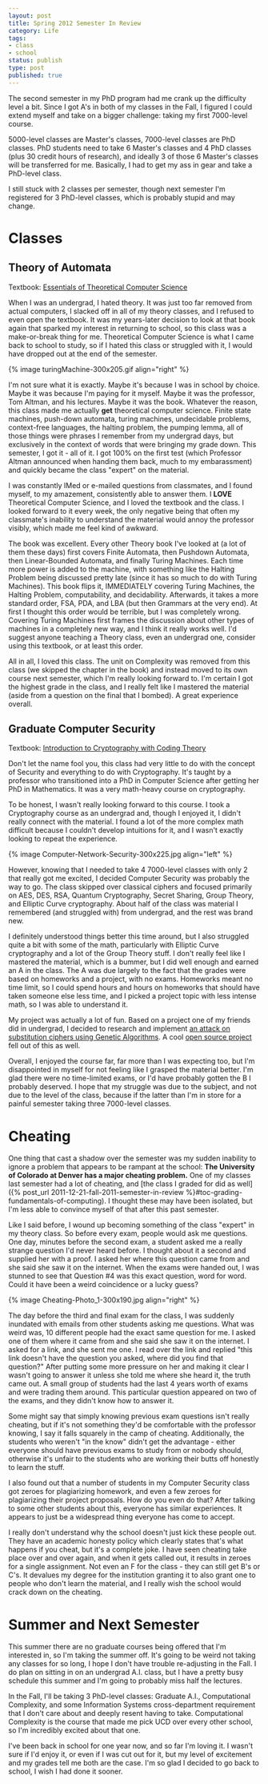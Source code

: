 ```yaml
---
layout: post
title: Spring 2012 Semester In Review
category: Life
tags:
- class
- school
status: publish
type: post
published: true
---
```


The second semester in my PhD program had me crank up the difficulty level a bit.  Since I got A's in both of my classes in the Fall, I figured I could extend myself and take on a bigger challenge: taking my first 7000-level course.

5000-level classes are Master's classes, 7000-level classes are PhD classes.  PhD students need to take 6 Master's classes and 4 PhD classes (plus 30 credit hours of research), and ideally 3 of those 6 Master's classes will be transferred for me.  Basically, I had to get my ass in gear and take a PhD-level class.

I still stuck with 2 classes per semester, though next semester I'm registered for 3 PhD-level classes, which is probably stupid and may change.

# Classes

## Theory of Automata

Textbook: [Essentials of Theoretical Computer Science](http://www.cs.uky.edu/~lewis/texts/theory/title.pdf)

When I was an undergrad, I hated theory.  It was just too far removed from actual computers, I slacked off in all of my theory classes, and I refused to even open the textbook.  It was my years-later decision to look at that book again that sparked my interest in returning to school, so this class was a make-or-break thing for me.  Theoretical Computer Science is what I came back to school to study, so if I hated this class or struggled with it, I would have dropped out at the end of the semester.

{% image turingMachine-300x205.gif align="right" %}

I'm not sure what it is exactly.  Maybe it's because I was in school by choice.  Maybe it was because I'm paying for it myself.  Maybe it was the professor, Tom Altman, and his lectures.  Maybe it was the book.  Whatever the reason, this class made me actually **get**  theoretical computer science.  Finite state machines, push-down automata, turing machines, undecidable problems, context-free languages, the halting problem, the pumping lemma, all of those things were phrases I remember from my undergrad days, but exclusively in the context of words that were bringing my grade down.  This semester, I got it - all of it.  I got 100% on the first test (which Professor Altman announced when handing them back, much to my embarassment) and quickly became the class "expert" on the material.

I was constantly IMed or e-mailed questions from classmates, and I found myself, to my amazement, consistently able to answer them.  I **LOVE** Theoretical Computer Science, and I loved the textbook and the class.  I looked forward to it every week, the only negative being that often my classmate's inability to understand the material would annoy the professor visibly, which made me feel kind of awkward.

The book was excellent.  Every other Theory book I've looked at (a lot of them these days) first covers Finite Automata, then Pushdown Automata, then Linear-Bounded Automata, and finally Turing Machines.  Each time more power is added to the machine, with something like the Halting Problem being discussed pretty late (since it has so much to do with Turing Machines).  This book flips it, IMMEDIATELY covering Turing Machines, the Halting Problem, computability, and decidability.  Afterwards, it takes a more standard order, FSA, PDA, and LBA (but then Grammars at the very end).  At first I thought this order would be terrible, but I was completely wrong.  Covering Turing Machines first frames the discussion about other types of machines in a completely new way, and I think it really works well.  I'd suggest anyone teaching a Theory class, even an undergrad one, consider using this textbook, or at least this order.

All in all, I loved this class.  The unit on Complexity was removed from this class (we skipped the chapter in the book) and instead moved to its own course next semester, which I'm really looking forward to.  I'm certain I got the highest grade in the class, and I really felt like I mastered the material (aside from a question on the final that I bombed).  A great experience overall.

## Graduate Computer Security

Textbook: [Introduction to Cryptography with Coding Theory](http://www.amazon.com/Introduction-Cryptography-Coding-Theory-Edition/dp/0131862391)

Don't let the name fool you, this class had very little to do with the concept of Security and everything to do with Cryptography.  It's taught by a professor who transitioned into a PhD in Computer Science after getting her PhD in Mathematics.  It was a very math-heavy course on cryptography.

To be honest, I wasn't really looking forward to this course.  I took a Cryptography course as an undergrad and, though I enjoyed it, I didn't really connect with the material.  I found a lot of the more complex math difficult because I couldn't develop intuitions for it, and I wasn't exactly looking to repeat the experience.

{% image Computer-Network-Security-300x225.jpg align="left" %}

However, knowing that I needed to take 4 7000-level classes with only 2 that really got me excited, I decided Computer Security was probably the way to go.  The class skipped over classical ciphers and focused primarily on AES, DES, RSA, Quantum Cryptography, Secret Sharing, Group Theory, and Elliptic Curve cryptography.  About half of the class was material I remembered (and struggled with) from undergrad, and the rest was brand new.

I definitely understood things better this time around, but I also struggled quite a bit with some of the math, particularly with Elliptic Curve cryptography and a lot of the Group Theory stuff.  I don't really feel like I mastered the material, which is a bummer, but I did well enough and earned an A in the class.  The A was due largely to the fact that the grades were based on homeworks and a project, with no exams.  Homeworks meant no time limit, so I could spend hours and hours on homeworks that should have taken someone else less time, and I picked a project topic with less intense math, so I was able to understand it.

My project was actually a lot of fun.  Based on a project one of my friends did in undergrad, I decided to research and implement [an attack on substitution ciphers using Genetic Algorithms](/files/RodHilton-CSCI7002-Cryptanalysis-Against-Monosub-Ciphers.pdf). A cool [open source project](https://github.com/rodhilton/Geneticrypt) fell out of this as well.

Overall, I enjoyed the course far, far more than I was expecting too, but I'm disappointed in myself for not feeling like I grasped the material better.  I'm glad there were no time-limited exams, or I'd have probably gotten the B I probably deserved.  I hope that my struggle was due to the subject, and not due to the level of the class, because if the latter than I'm in store for a painful semester taking three 7000-level classes.

# Cheating

One thing that cast a shadow over the semester was my sudden inability to ignore a problem that appears to be rampant at the school: **The University of Colorado at Denver has a major cheating problem.**  One of my classes last semester had a lot of cheating, and [the class I graded for did as well]({% post_url 2011-12-21-fall-2011-semester-in-review %}#toc-grading-fundamentals-of-computing).  I thought these may have been isolated, but I'm less able to convince myself of that after this past semester.

Like I said before, I wound up becoming something of the class "expert" in my theory class.  So before every exam, people would ask me questions.  One day, minutes before the second exam, a student asked me a really strange question I'd never heard before.  I thought about it a second and supplied her with a proof.  I asked her where this question came from and she said she saw it on the internet.  When the exams were handed out, I was stunned to see that Question #4 was this exact question, word for word.  Could it have been a weird coincidence or a lucky guess?

{% image Cheating-Photo_1-300x190.jpg align="right" %}

The day before the third and final exam for the class, I was suddenly inundated with emails from other students asking me questions.  What was weird was, 10 different people had the exact same question for me.  I asked one of them where it came from and she said she saw it on the internet.  I asked for a link, and she sent me one.  I read over the link and replied "this link doesn't have the question you asked, where did you find that question?"  After putting some more pressure on her and making it clear I wasn't going to answer it unless she told me where she heard it, the truth came out.  A small group of students had the last 4 years worth of exams and were trading them around.  This particular question appeared on two of the exams, and they didn't know how to answer it.

Some might say that simply knowing previous exam questions isn't really cheating, but if it's not something they'd be comfortable with the professor knowing, I say it falls squarely in the camp of cheating.  Additionally, the students who weren't "in the know" didn't get the advantage - either everyone should have previous exams to study from or nobody should, otherwise it's unfair to the students who are working their butts off honestly to learn the stuff.

I also found out that a number of students in my Computer Security class got zeroes for plagiarizing homework, and even a few zeroes for plagiarizing their project proposals.  How do you even do that?  After talking to some other students about this, everyone has similar experiences.  It appears to just be a widespread thing everyone has come to accept.

I really don't understand why the school doesn't just kick these people out.  They have an academic honesty policy which clearly states that's what happens if you cheat, but it's a complete joke.  I have seen cheating take place over and over again, and when it gets called out, it results in zeroes for a single assignment.  Not even an F for the class - they can still get B's or C's.  It devalues my degree for the institution granting it to also grant one to people who don't learn the material, and I really wish the school would crack down on the cheating.  

# Summer and Next Semester

This summer there are no graduate courses being offered that I'm interested in, so I'm taking the summer off.  It's going to be weird not taking any classes for so long, I hope I don't have trouble re-adjusting in the Fall.  I do plan on sitting in on an undergrad A.I. class, but I have a pretty busy schedule this summer and I'm going to probably miss half the lectures.

In the Fall, I'll be taking 3 PhD-level classes: Graduate A.I., Computational Complexity, and some Information Systems cross-department requirement that I don't care about and deeply resent having to take.  Computational Complexity is the course that made me pick UCD over every other school, so I'm incredibly excited about that one.

I've been back in school for one year now, and so far I'm loving it.  I wasn't sure if I'd enjoy it, or even if I was cut out for it, but my level of excitement and my grades tell me both are the case.  I'm so glad I decided to go back to school, I wish I had done it sooner.

